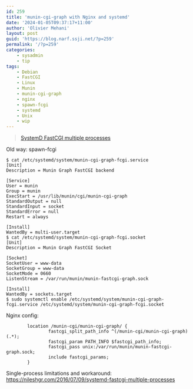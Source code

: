```yaml
---
id: 259
title: 'munin-cgi-graph with Nginx and systemd'
date: '2024-01-05T09:37:17+11:00'
author: 'Olivier Mehani'
layout: post
guid: 'https://blog.narf.ssji.net/?p=259'
permalink: '/?p=259'
categories:
    - sysadmin
    - tip
tags:
    - Debian
    - FastCGI
    - Linux
    - Munin
    - munin-cgi-graph
    - nginx
    - spawn-fcgi
    - systemd
    - Unix
    - wip
---
```


> [SystemD FastCGI multiple processes](https://nileshgr.com/2016/07/09/systemd-fastcgi-multiple-processes/)

<iframe class="wp-embedded-content" data-secret="uXqbs7XXEb" frameborder="0" height="338" loading="lazy" marginheight="0" marginwidth="0" sandbox="allow-scripts" scrolling="no" security="restricted" src="https://nileshgr.com/2016/07/09/systemd-fastcgi-multiple-processes/embed/#?secret=wlfzNcEXL0#?secret=uXqbs7XXEb" style="position: absolute; visibility: hidden;" title="“SystemD FastCGI multiple processes” — NileshGR" width="600"></iframe>

Old way: spawn-fcgi

```
$ cat /etc/systemd/system/munin-cgi-graph-fcgi.service
[Unit]
Description = Munin Graph FastCGI backend

[Service]
User = munin
Group = munin
ExecStart = /usr/lib/munin/cgi/munin-cgi-graph
StandardOutput = null
StandardInput = socket
StandardError = null
Restart = always

[Install]
WantedBy = multi-user.target
$ cat /etc/systemd/system/munin-cgi-graph-fcgi.socket
[Unit]
Description = Munin Graph FastCGI Socket

[Socket]
SocketUser = www-data
SocketGroup = www-data
SocketMode = 0660
ListenStream = /var/run/munin/munin-fastcgi-graph.sock

[Install]
WantedBy = sockets.target
$ sudo systemctl enable /etc/systemd/system/munin-cgi-graph-fcgi.service /etc/systemd/system/munin-cgi-graph-fcgi.socket
```

Nginx config:

```
        location /munin-cgi/munin-cgi-graph/ {
                fastcgi_split_path_info ^(/munin-cgi/munin-cgi-graph)(.*);
                fastcgi_param PATH_INFO $fastcgi_path_info;
                fastcgi_pass unix:/var/run/munin/munin-fastcgi-graph.sock;
                include fastcgi_params;
        }
```

Single-process limitations and workaround: https://nileshgr.com/2016/07/09/systemd-fastcgi-multiple-processes